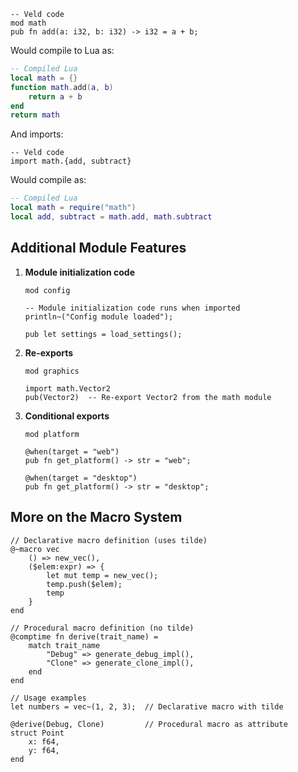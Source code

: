 ```veld
-- Veld code
mod math
pub fn add(a: i32, b: i32) -> i32 = a + b;
```

Would compile to Lua as:

```lua
-- Compiled Lua
local math = {}
function math.add(a, b)
    return a + b
end
return math
```

And imports:

```veld
-- Veld code
import math.{add, subtract}
```

Would compile as:

```lua
-- Compiled Lua
local math = require("math")
local add, subtract = math.add, math.subtract
```

## Additional Module Features

1. **Module initialization code**
   ```veld
   mod config

   -- Module initialization code runs when imported
   println~("Config module loaded");

   pub let settings = load_settings();
   ```

2. **Re-exports**
   ```veld
   mod graphics

   import math.Vector2
   pub(Vector2)  -- Re-export Vector2 from the math module
   ```

3. **Conditional exports**
   ```veld
   mod platform

   @when(target = "web")
   pub fn get_platform() -> str = "web";

   @when(target = "desktop")
   pub fn get_platform() -> str = "desktop";
   ```


## More on the Macro System

```veld
// Declarative macro definition (uses tilde)
@~macro vec
    () => new_vec(),
    ($elem:expr) => {
        let mut temp = new_vec();
        temp.push($elem);
        temp
    }
end

// Procedural macro definition (no tilde)
@comptime fn derive(trait_name) =
    match trait_name
        "Debug" => generate_debug_impl(),
        "Clone" => generate_clone_impl(),
    end
end

// Usage examples
let numbers = vec~(1, 2, 3);  // Declarative macro with tilde

@derive(Debug, Clone)         // Procedural macro as attribute
struct Point
    x: f64,
    y: f64,
end
```
